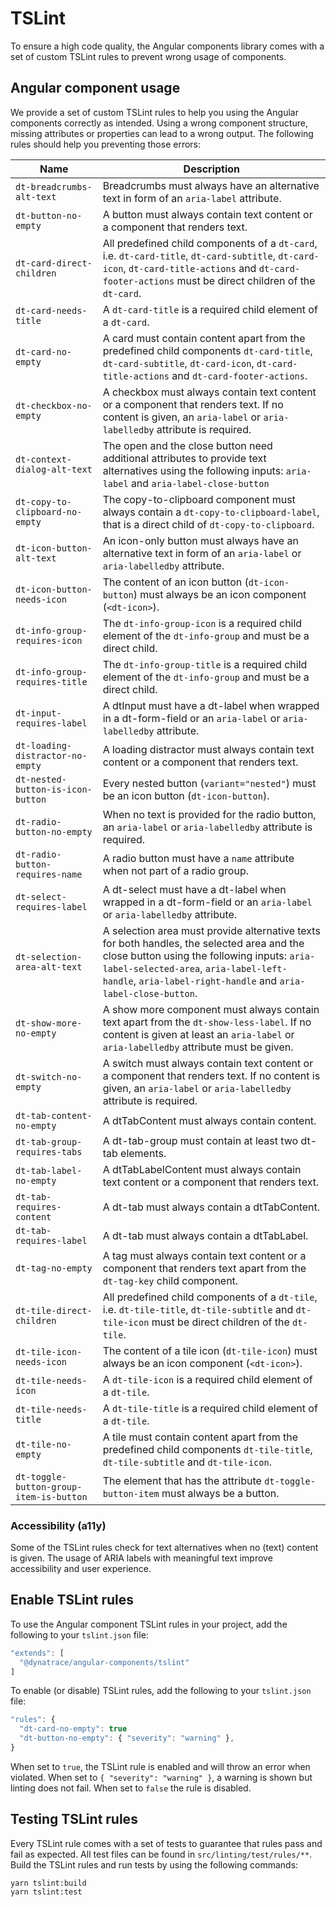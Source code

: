 # TSLint

To ensure a high code quality, the Angular components library comes with a set of custom TSLint rules to prevent wrong usage of components.

## Angular component usage

We provide a set of custom TSLint rules to help you using the Angular components correctly as intended. Using a wrong component structure, missing attributes or properties can lead to a wrong output. The following rules should help you preventing those errors:

| Name | Description |
| --- | --- |
| `dt-breadcrumbs-alt-text` | Breadcrumbs must always have an alternative text in form of an `aria-label` attribute. |
| `dt-button-no-empty` | A button must always contain text content or a component that renders text. |
| `dt-card-direct-children` | All predefined child components of a `dt-card`, i.e. `dt-card-title`, `dt-card-subtitle`, `dt-card-icon`, `dt-card-title-actions` and `dt-card-footer-actions` must be direct children of the `dt-card`. |
| `dt-card-needs-title` | A `dt-card-title` is a required child element of a `dt-card`. |
| `dt-card-no-empty` | A card must contain content apart from the predefined child components `dt-card-title`, `dt-card-subtitle`, `dt-card-icon`, `dt-card-title-actions` and `dt-card-footer-actions`. |
| `dt-checkbox-no-empty` | A checkbox must always contain text content or a component that renders text. If no content is given, an `aria-label` or `aria-labelledby` attribute is required. |
| `dt-context-dialog-alt-text` | The open and the close button need additional attributes to provide text alternatives using the following inputs: `aria-label` and `aria-label-close-button` |
| `dt-copy-to-clipboard-no-empty` | The copy-to-clipboard component must always contain a `dt-copy-to-clipboard-label`, that is a direct child of `dt-copy-to-clipboard`. |
| `dt-icon-button-alt-text` | An icon-only button must always have an alternative text in form of an `aria-label` or `aria-labelledby` attribute. |
| `dt-icon-button-needs-icon` | The content of an icon button (`dt-icon-button`) must always be an icon component (`<dt-icon>`). |
| `dt-info-group-requires-icon` | The `dt-info-group-icon` is a required child element of the `dt-info-group` and must be a direct child. |
| `dt-info-group-requires-title` | The `dt-info-group-title` is a required child element of the `dt-info-group` and must be a direct child. |
| `dt-input-requires-label` | A dtInput must have a dt-label when wrapped in a dt-form-field or an `aria-label` or `aria-labelledby` attribute. |
| `dt-loading-distractor-no-empty` | A loading distractor must always contain text content or a component that renders text. |
| `dt-nested-button-is-icon-button` | Every nested button (`variant="nested"`) must be an icon button (`dt-icon-button`). |
| `dt-radio-button-no-empty` | When no text is provided for the radio button, an `aria-label` or `aria-labelledby` attribute is required. |
| `dt-radio-button-requires-name` | A radio button must have a `name` attribute when not part of a radio group. |
| `dt-select-requires-label` | A dt-select must have a dt-label when wrapped in a dt-form-field or an `aria-label` or `aria-labelledby` attribute. |
| `dt-selection-area-alt-text`| A selection area must provide alternative texts for both handles, the selected area and the close button using the following inputs: `aria-label-selected-area`, `aria-label-left-handle`, `aria-label-right-handle` and `aria-label-close-button`. |
| `dt-show-more-no-empty` | A show more component must always contain text apart from the `dt-show-less-label`. If no content is given at least an `aria-label` or `aria-labelledby` attribute must be given. |
| `dt-switch-no-empty` | A switch must always contain text content or a component that renders text. If no content is given, an `aria-label` or `aria-labelledby` attribute is required. |
| `dt-tab-content-no-empty` | A dtTabContent must always contain content. |
| `dt-tab-group-requires-tabs` | A dt-tab-group must contain at least two dt-tab elements. |
| `dt-tab-label-no-empty` | A dtTabLabelContent must always contain text content or a component that renders text. |
| `dt-tab-requires-content` | A dt-tab must always contain a dtTabContent. |
| `dt-tab-requires-label` | A dt-tab must always contain a dtTabLabel. |
| `dt-tag-no-empty` | A tag must always contain text content or a component that renders text apart from the `dt-tag-key` child component. |
| `dt-tile-direct-children` | All predefined child components of a `dt-tile`, i.e. `dt-tile-title`, `dt-tile-subtitle` and `dt-tile-icon` must be direct children of the `dt-tile`. |
| `dt-tile-icon-needs-icon` | The content of a tile icon (`dt-tile-icon`) must always be an icon component (`<dt-icon>`). |
| `dt-tile-needs-icon` | A `dt-tile-icon` is a required child element of a `dt-tile`. |
| `dt-tile-needs-title` | A `dt-tile-title` is a required child element of a `dt-tile`. |
| `dt-tile-no-empty` | A tile must contain content apart from the predefined child components `dt-tile-title`, `dt-tile-subtitle` and `dt-tile-icon`. |
| `dt-toggle-button-group-item-is-button` | The element that has the attribute `dt-toggle-button-item` must always be a button. |

### Accessibility (a11y)

Some of the TSLint rules check for text alternatives when no (text) content is given. The usage of ARIA labels with meaningful text improve accessibility and user experience.

## Enable TSLint rules

To use the Angular component TSLint rules in your project, add the following to your `tslint.json` file:

```js
"extends": [
  "@dynatrace/angular-components/tslint"
]
```

To enable (or disable) TSLint rules, add the following to your `tslint.json` file:

```js
"rules": {
  "dt-card-no-empty": true
  "dt-button-no-empty": { "severity": "warning" },
}
```

When set to `true`, the TSLint rule is enabled and will throw an error when violated. When set to `{ "severity": "warning" }`, a warning is shown but linting does not fail. When set to `false` the rule is disabled.


## Testing TSLint rules

Every TSLint rule comes with a set of tests to guarantee that rules pass and fail as expected. All test files can be found in `src/linting/test/rules/**`. Build the TSLint rules and run tests by using the following commands:

```
yarn tslint:build
yarn tslint:test
```
